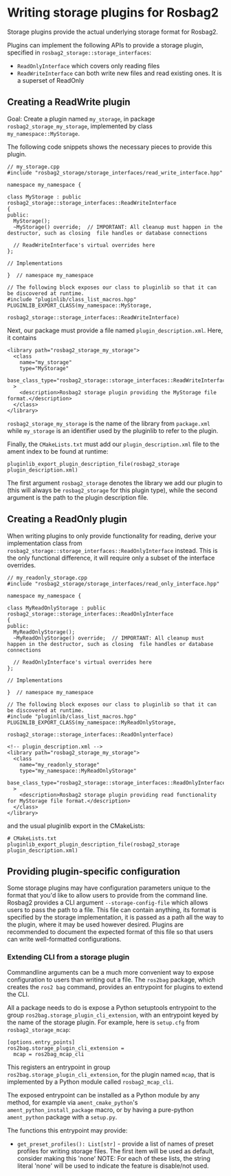 # Writing storage plugins for Rosbag2

Storage plugins provide the actual underlying storage format for Rosbag2.

Plugins can implement the following APIs to provide a storage plugin, specified in `rosbag2_storage::storage_interfaces`:
* `ReadOnlyInterface` which covers only reading files
* `ReadWriteInterface` can both write new files and read existing ones. It is a superset of ReadOnly

## Creating a ReadWrite plugin

Goal: Create a plugin named `my_storage`, in package `rosbag2_storage_my_storage`, implemented by class `my_namespace::MyStorage`.

The following code snippets shows the necessary pieces to provide this plugin.


```
// my_storage.cpp
#include "rosbag2_storage/storage_interfaces/read_write_interface.hpp"

namespace my_namespace {

class MyStorage : public rosbag2_storage::storage_interfaces::ReadWriteInterface
{
public:
  MyStorage();
  ~MyStorage() override;  // IMPORTANT: All cleanup must happen in the destructor, such as closing  file handles or database connections

  // ReadWriteInterface's virtual overrides here
};

// Implementations

}  // namespace my_namespace

// The following block exposes our class to pluginlib so that it can be discovered at runtime.
#include "pluginlib/class_list_macros.hpp"
PLUGINLIB_EXPORT_CLASS(my_namespace::MyStorage,
                       rosbag2_storage::storage_interfaces::ReadWriteInterface)
```

Next, our package must provide a file named `plugin_description.xml`.
Here, it contains

```
<library path="rosbag2_storage_my_storage">
  <class
    name="my_storage"
    type="MyStorage"
    base_class_type="rosbag2_storage::storage_interfaces::ReadWriteInterface"
  >
    <description>Rosbag2 storage plugin providing the MyStorage file format.</description>
  </class>
</library>
```

`rosbag2_storage_my_storage` is the name of the library from `package.xml` while `my_storage` is an identifier used by the pluginlib to refer to the plugin.

Finally, the `CMakeLists.txt` must add our `plugin_description.xml` file to the ament index to be found at runtime:

```
pluginlib_export_plugin_description_file(rosbag2_storage plugin_description.xml)
```

The first argument `rosbag2_storage` denotes the library we add our plugin to (this will always be `rosbag2_storage` for this plugin type), while the second argument is the path to the plugin description file.

## Creating a ReadOnly plugin

When writing plugins to only provide functionality for reading, derive your implementation class from `rosbag2_storage::storage_interfaces::ReadOnlyInterface` instead.
This is the only functional difference, it will require only a subset of the interface overrides.

```
// my_readonly_storage.cpp
#include "rosbag2_storage/storage_interfaces/read_only_interface.hpp"

namespace my_namespace {

class MyReadOnlyStorage : public rosbag2_storage::storage_interfaces::ReadOnlyInterface
{
public:
  MyReadOnlyStorage();
  ~MyReadOnlyStorage() override;  // IMPORTANT: All cleanup must happen in the destructor, such as closing  file handles or database connections

  // ReadOnlyInterface's virtual overrides here
};

// Implementations

}  // namespace my_namespace

// The following block exposes our class to pluginlib so that it can be discovered at runtime.
#include "pluginlib/class_list_macros.hpp"
PLUGINLIB_EXPORT_CLASS(my_namespace::MyReadOnlyStorage,
                       rosbag2_storage::storage_interfaces::ReadOnlynterface)
```

```
<!-- plugin_description.xml -->
<library path="rosbag2_storage_my_storage">
  <class
    name="my_readonly_storage"
    type="my_namespace::MyReadOnlyStorage"
    base_class_type="rosbag2_storage::storage_interfaces::ReadOnlyInterface"
  >
    <description>Rosbag2 storage plugin providing read functionality for MyStorage file format.</description>
  </class>
</library>
```

and the usual pluginlib export in the CMakeLists:

```
# CMakeLists.txt
pluginlib_export_plugin_description_file(rosbag2_storage plugin_description.xml)
```

## Providing plugin-specific configuration

Some storage plugins may have configuration parameters unique to the format that you'd like to allow users to provide from the command line.
Rosbag2 provides a CLI argument `--storage-config-file` which allows users to pass the path to a file.
This file can contain anything, its format is specified by the storage implementation, it is passed as a path all the way to the plugin, where it may be used however desired.
Plugins are recommended to document the expected format of this file so that users can write well-formatted configurations.

### Extending CLI from a storage plugin

Commandline arguments can be a much more convenient way to expose configuration to users than writing out a file.
The `ros2bag` package, which creates the `ros2 bag` command, provides an entrypoint for plugins to extend the CLI.

All a package needs to do is expose a Python setuptools entrypoint to the group `ros2bag.storage_plugin_cli_extension`, with an entrypoint keyed by the name of the storage plugin. For example, here is `setup.cfg` from `rosbag2_storage_mcap`:

```
[options.entry_points]
ros2bag.storage_plugin_cli_extension =
  mcap = ros2bag_mcap_cli
```

This registers an entrypoint in group `ros2bag.storage_plugin_cli_extension`, for the plugin named `mcap`, that is implemented by a Python module called `rosbag2_mcap_cli`.

The exposed entrypoint can be installed as a Python module by any method, for example via `ament_cmake_python`'s `ament_python_install_package` macro, or by having a pure-python `ament_python` package with a `setup.py`.

The functions this entrypoint may provide:

* `get_preset_profiles(): List[str]` - provide a list of names of preset profiles for writing storage files. The first item will be used as default, consider making this 'none'
NOTE: For each of these lists, the string literal 'none' will be used to indicate the feature is disable/not used.
